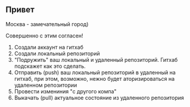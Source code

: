 ## Привет

Москва - замечательный город)

Совершенно с этим согласен!

1. Создали аккаунт на гитхаб
2. Создали локальный репозиторий
3. "Подружить" ваш локальный и удаленный репозиторий. Гитхаб подскажет как это сделать.
4. Отправить (push) ваш локальный репозиторий в удаленный на гитхаб,
 при этом, возможно, нежно будет аторизироваться на удаленном репозитории
 5. Провести измениния "с другого компа"
 6. Выкачать (pull) актуальное состояние из удаленного репозитория
 
